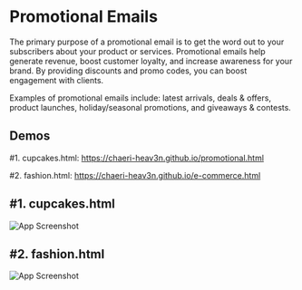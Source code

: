 # Promotional Emails

The primary purpose of a promotional email is to get the word out to your subscribers about your product or services. Promotional emails help generate revenue, boost customer loyalty, and increase awareness for your brand. By providing discounts and promo codes, you can boost engagement with clients.

Examples of promotional emails include: latest arrivals, deals & offers, product launches, holiday/seasonal promotions, and giveaways & contests.
## Demos

#1. cupcakes.html: https://chaeri-heav3n.github.io/promotional.html

#2. fashion.html: https://chaeri-heav3n.github.io/e-commerce.html
## #1. cupcakes.html

![App Screenshot](https://i.ibb.co/YLVdTkN/Screen-Shot-2023-03-26-at-6-42-35-PM.png)

## #2. fashion.html

![App Screenshot](https://i.ibb.co/zfRrCjZ/Screen-Shot-2023-03-26-at-6-43-20-PM.png)

